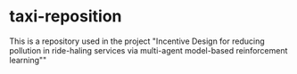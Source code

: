 # taxi-reposition
This is a repository used in the project "Incentive Design for reducing pollution in ride-haling services via multi-agent model-based reinforcement learning""
